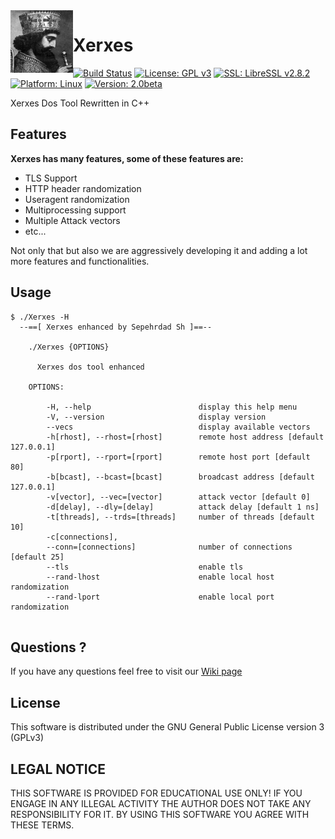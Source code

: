 <img align="left" width="100" height="100" src="img/XerxesTheGreat.jpg">

# Xerxes

[![Build Status](https://travis-ci.org/sepehrdaddev/Xerxes.svg?branch=master)](https://travis-ci.org/sepehrdaddev/Xerxes)
[![License: GPL v3](https://img.shields.io/badge/License-GPL%20v3-blue.svg)](https://www.gnu.org/licenses/gpl-3.0)
[![SSL: LibreSSL v2.8.2](https://img.shields.io/badge/SSL-LibreSSL%20v2.8.2-green.svg)](https://www.libressl.org/)
[![Platform: Linux](https://img.shields.io/badge/Platform-Linux-blue.svg)](https://www.linux.org/)
[![Version: 2.0beta](https://img.shields.io/badge/Version-2.0beta-blue.svg)](https://github.com/sepehrdaddev/Xerxes.git)


Xerxes Dos Tool Rewritten in C++

## Features
**Xerxes has many features, some of these features are:**
* TLS Support
* HTTP header randomization
* Useragent randomization
* Multiprocessing support
* Multiple Attack vectors
* etc...

Not only that but also we are aggressively developing it and adding a lot more features and functionalities.

## Usage
```
$ ./Xerxes -H
  --==[ Xerxes enhanced by Sepehrdad Sh ]==--
  
    ./Xerxes {OPTIONS}
  
      Xerxes dos tool enhanced
  
    OPTIONS:
  
        -H, --help                        display this help menu
        -V, --version                     display version
        --vecs                            display available vectors
        -h[rhost], --rhost=[rhost]        remote host address [default 127.0.0.1]
        -p[rport], --rport=[rport]        remote host port [default 80]
        -b[bcast], --bcast=[bcast]        broadcast address [default 127.0.0.1]
        -v[vector], --vec=[vector]        attack vector [default 0]
        -d[delay], --dly=[delay]          attack delay [default 1 ns]
        -t[threads], --trds=[threads]     number of threads [default 10]
        -c[connections],
        --conn=[connections]              number of connections [default 25]
        --tls                             enable tls
        --rand-lhost                      enable local host randomization
        --rand-lport                      enable local port randomization
  
```

## Questions ?
If you have any questions feel free to visit our <a href="https://github.com/sepehrdaddev/Xerxes/wiki">Wiki page</a>

## License
This software is distributed under the GNU General Public License version 3 (GPLv3)

## LEGAL NOTICE
THIS SOFTWARE IS PROVIDED FOR EDUCATIONAL USE ONLY! IF YOU ENGAGE IN ANY ILLEGAL ACTIVITY THE AUTHOR DOES NOT TAKE ANY RESPONSIBILITY FOR IT. BY USING THIS SOFTWARE YOU AGREE WITH THESE TERMS.
